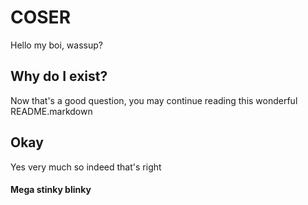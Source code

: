 # COSER
Hello my boi, wassup?

## Why do I exist?
Now that's a good question, you may continue reading this wonderful README.markdown

## Okay
Yes very much so indeed that's right

#### Mega stinky blinky
